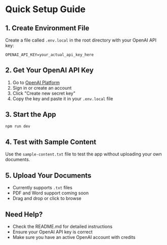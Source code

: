 # Quick Setup Guide

## 1. Create Environment File

Create a file called `.env.local` in the root directory with your OpenAI API key:

```env
OPENAI_API_KEY=your_actual_api_key_here
```

## 2. Get Your OpenAI API Key

1. Go to [OpenAI Platform](https://platform.openai.com/api-keys)
2. Sign in or create an account
3. Click "Create new secret key"
4. Copy the key and paste it in your `.env.local` file

## 3. Start the App

```bash
npm run dev
```

## 4. Test with Sample Content

Use the `sample-content.txt` file to test the app without uploading your own documents.

## 5. Upload Your Documents

- Currently supports `.txt` files
- PDF and Word support coming soon
- Drag and drop or click to browse

## Need Help?

- Check the README.md for detailed instructions
- Ensure your OpenAI API key is correct
- Make sure you have an active OpenAI account with credits
